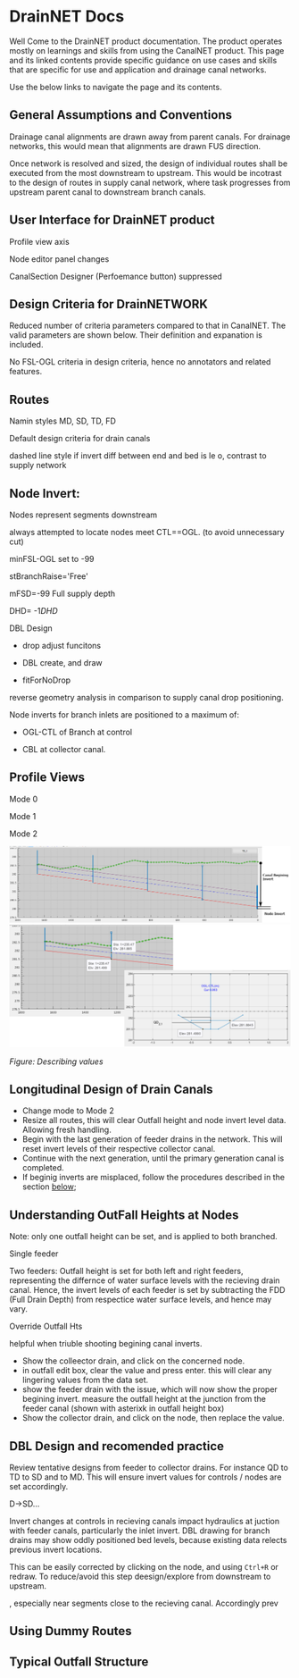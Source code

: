 # DrainNET Docs

Well Come to the DrainNET product documentation. The product operates mostly on learnings and skills from using the CanalNET product. This page and its linked contents provide specific guidance on use cases and skills that are specific for use and application and drainage canal networks.

Use the below links to navigate the page and its contents.



## General Assumptions and Conventions

Drainage canal alignments are drawn away from parent canals. For drainage networks, this would mean that alignments are drawn FUS direction.

Once network is resolved and sized, the design of individual routes shall be executed from the most downstream to upstream. This would be incotrast to the design of routes in supply canal network, where task progresses from upstream parent canal to downstream branch canals.

## User Interface for DrainNET product

Profile view axis

Node editor panel changes

CanalSection Designer (Perfoemance button) suppressed








## Design Criteria for DrainNETWORK

Reduced number of criteria parameters compared to that in CanalNET. The valid parameters are shown below. Their definition and expanation is included.

No FSL-OGL criteria in design criteria, hence no annotators and related features.


## Routes

Namin styles MD, SD, TD, FD 

Default design criteria for drain canals

dashed line style if invert diff between end and bed is le o, contrast to supply network

## Node Invert:

Nodes represent segments downstream

always attempted to locate nodes meet CTL==OGL. (to avoid unnecessary cut)

minFSL-OGL set to -99

stBranchRaise='Free'

mFSD=-99 Full supply depth

DHD= -1*DHD*

DBL Design

- drop adjust funcitons

- DBL create, and draw

- fitForNoDrop

reverse geometry analysis in comparison to supply canal drop positioning.

Node inverts for branch inlets are positioned to a maximum of:

- OGL-CTL of Branch at control

- CBL at collector canal.

## Profile Views
Mode 0

Mode 1

Mode 2

<img src="./Images/Image 001.png">

<img src="./Images/Image 2.png">



*Figure: Describing values*

## Longitudinal Design of Drain Canals
- Change mode to Mode 2
- Resize all routes, this will clear Outfall height and node invert level data. Allowing fresh handling.
- Begin with the last generation of feeder drains in the network. This will reset invert levels of their respective collector canal.
- Continue with the next generation, until the primary generation canal is completed.
- If beginig inverts are misplaced, follow the procedures described in the section [below]();

## Understanding OutFall Heights at Nodes
Note: only one outfall height can be set, and is applied to both branched. 

Single feeder

Two feeders: Outfall height is set for both left and right feeders, representing the differnce of water surface levels with the recieving drain canal. Hence, the invert levels of each feeder is set by subtracting the FDD (Full Drain Depth) from respectice water surface levels, and hence may vary.


Override Outfall Hts

helpful when triuble shooting begining canal inverts.

- Show the colleector drain, and click on the concerned node.
- in outfall edit box, clear the value and press enter. this will clear any lingering values from the data set.
- show the feeder drain with the issue, which will now show the proper begining invert. measure the outfall height at the junction from the feeder canal (shown with asterixk in outfall height box)
- Show the collector drain, and click on the node, then replace the value.



## DBL Design and recomended practice

Review tentative designs from feeder to collector drains. For instance QD to TD to SD and to MD. This will ensure invert values for controls / nodes are set accordingly.

D->SD...

Invert changes at controls in recieving canals impact hydraulics at juction with feeder canals, particularly the inlet invert. DBL drawing for branch drains may show oddly positioned bed levels, because existing data relects previous invert locations. 



This can be easily corrected by clicking on the node, and using `Ctrl+R` or redraw. To reduce/avoid this step deesign/explore from downstream to upstream.



, especially near segments close to the recieving canal. Accordingly prev




## Using Dummy Routes


## Typical Outfall Structure

